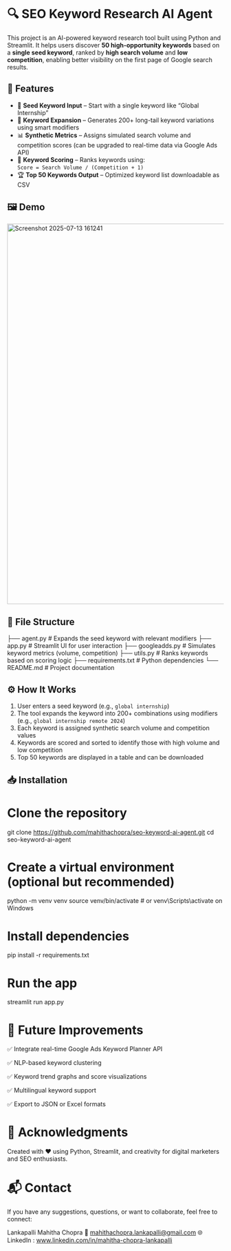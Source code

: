 # 🔍 SEO Keyword Research AI Agent

This project is an AI-powered keyword research tool built using Python and Streamlit. It helps users discover **50 high-opportunity keywords** based on a **single seed keyword**, ranked by **high search volume** and **low competition**, enabling better visibility on the first page of Google search results.


## 🚀 Features

- 🔡 **Seed Keyword Input** – Start with a single keyword like “Global Internship”
- 🔁 **Keyword Expansion** – Generates 200+ long-tail keyword variations using smart modifiers
- 📊 **Synthetic Metrics** – Assigns simulated search volume and competition scores (can be upgraded to real-time data via Google Ads API)
- 🧠 **Keyword Scoring** – Ranks keywords using:  
  `Score = Search Volume / (Competition + 1)`
- 🏆 **Top 50 Keywords Output** – Optimized keyword list downloadable as CSV



## 🖼️ Demo

<img width="1732" height="883" alt="Screenshot 2025-07-13 161241" src="https://github.com/user-attachments/assets/4818a33c-5deb-4690-aeee-b32fbc05354c" />



## 📂 File Structure

├── agent.py # Expands the seed keyword with relevant modifiers
├── app.py # Streamlit UI for user interaction
├── googleadds.py # Simulates keyword metrics (volume, competition)
├── utils.py # Ranks keywords based on scoring logic
├── requirements.txt # Python dependencies
└── README.md # Project documentation



## ⚙️ How It Works

1. User enters a seed keyword (e.g., `global internship`)
2. The tool expands the keyword into 200+ combinations using modifiers (e.g., `global internship remote 2024`)
3. Each keyword is assigned synthetic search volume and competition values
4. Keywords are scored and sorted to identify those with high volume and low competition
5. Top 50 keywords are displayed in a table and can be downloaded


## 📥 Installation

# Clone the repository
git clone https://github.com/mahithachopra/seo-keyword-ai-agent.git
cd seo-keyword-ai-agent

# Create a virtual environment (optional but recommended)
python -m venv venv
source venv/bin/activate  # or venv\Scripts\activate on Windows

# Install dependencies
pip install -r requirements.txt

# Run the app
streamlit run app.py


# 🔮 Future Improvements
✅ Integrate real-time Google Ads Keyword Planner API

✅ NLP-based keyword clustering

✅ Keyword trend graphs and score visualizations

✅ Multilingual keyword support

✅ Export to JSON or Excel formats



# 🙌 Acknowledgments
Created with ❤️ using Python, Streamlit, and creativity for digital marketers and SEO enthusiasts.

# 📬 Contact
If you have any suggestions, questions, or want to collaborate, feel free to connect:

Lankapalli Mahitha Chopra
📧 mahithachopra.lankapalli@gmail.com
🌐 LinkedIn : www.linkedin.com/in/mahitha-chopra-lankapalli



